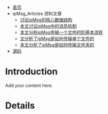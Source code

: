   * [首页](http://code.google.com/p/ipigeon/)
  * ipMsg\_Articles 资料文章
    * [讨论ipMsg的核心数据结构](ipMsg_Data_Structure.md)
    * [本文讨论ipMsg中的消息机制](ipMsg_Message.md)
    * [本文分析ipMsg传输一个文件时的基本流程](ipMsg_Main_Transfer_Routing.md)
    * [文分析了ipMsg是如何传输单个文件的](ipMsg_Single_File_Transfer.md)
    * [本文分析了ipMsg是如何传输文件夹的](ipMsg_Directory_Transfer.md)
  * [源码](http://code.google.com/p/ipigeon/source/browse/#svn/trunk/SRC)


# Introduction #

Add your content here.


# Details #